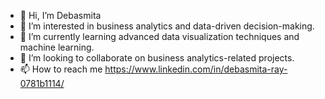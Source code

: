 - 👋 Hi, I’m Debasmita
- 👀 I’m interested in business analytics and data-driven decision-making.
- 🌱 I’m currently learning advanced data visualization techniques and machine learning.
- 💞️ I’m looking to collaborate on business analytics-related projects.
- 📫 How to reach me https://www.linkedin.com/in/debasmita-ray-0781b1114/

<!---
raydebasmita97/raydebasmita97 is a ✨ special ✨ repository because its `README.md` (this file) appears on your GitHub profile.
You can click the Preview link to take a look at your changes.
--->
